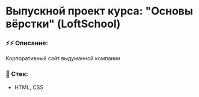 # Выпускной проект курса: "Основы вёрстки" (LoftSchool)

### ⚡️⚡️ Описание:

Корпоративный сайт выдуманной компании

### 🔧 Стек:
- HTML, CSS
